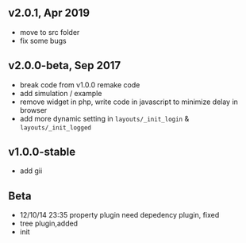 v2.0.1, Apr 2019
----------
* move to src folder
* fix some bugs


v2.0.0-beta, Sep 2017
-----------
* break code from v1.0.0 remake code
* add simulation / example
* remove widget in php, write code in javascript to minimize delay in browser
* add more dynamic setting in ```layouts/_init_login``` & ```layouts/_init_logged```
  

v1.0.0-stable
-------------
* add gii


Beta
----

* 12/10/14 23:35 property plugin need depedency plugin, fixed
* tree plugin,added
* init
